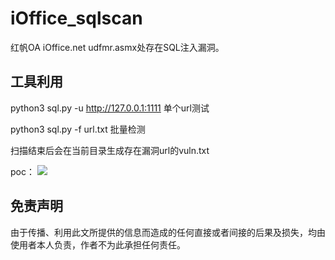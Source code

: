 # iOffice_sqlscan
红帆OA iOffice.net udfmr.asmx处存在SQL注入漏洞。


## 工具利用


python3 sql.py -u http://127.0.0.1:1111 单个url测试

python3 sql.py -f url.txt 批量检测

扫描结束后会在当前目录生成存在漏洞url的vuln.txt

poc：
![](./poc.png)

## 免责声明

由于传播、利用此文所提供的信息而造成的任何直接或者间接的后果及损失，均由使用者本人负责，作者不为此承担任何责任。
